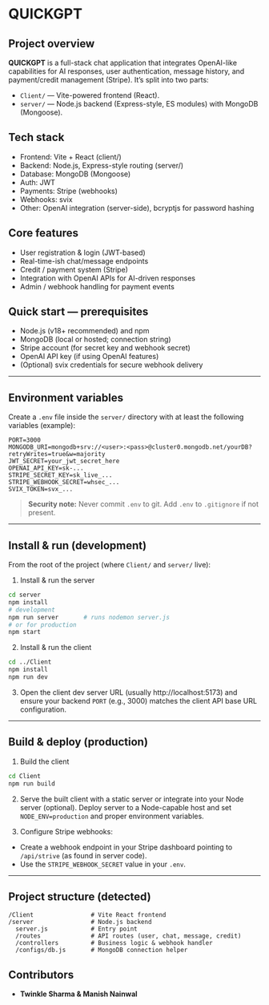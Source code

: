 
# QUICKGPT

## Project overview

**QUICKGPT** is a full-stack chat application that integrates OpenAI-like capabilities for AI responses, user authentication, message history, and payment/credit management (Stripe). It’s split into two parts:

- `Client/` — Vite-powered frontend (React).
- `server/` — Node.js backend (Express-style, ES modules) with MongoDB (Mongoose).

## Tech stack

- Frontend: Vite + React (client/)
- Backend: Node.js, Express-style routing (server/)
- Database: MongoDB (Mongoose)
- Auth: JWT
- Payments: Stripe (webhooks)
- Webhooks: svix 
- Other: OpenAI integration (server-side), bcryptjs for password hashing

## Core features

- User registration & login (JWT-based)
- Real-time-ish chat/message endpoints
- Credit / payment system (Stripe)
- Integration with OpenAI APIs for AI-driven responses
- Admin / webhook handling for payment events

## Quick start — prerequisites

- Node.js (v18+ recommended) and npm
- MongoDB (local or hosted; connection string)
- Stripe account (for secret key and webhook secret)
- OpenAI API key (if using OpenAI features)
- (Optional) svix credentials for secure webhook delivery

---

## Environment variables

Create a `.env` file inside the `server/` directory with at least the following variables (example):

```
PORT=3000
MONGODB_URI=mongodb+srv://<user>:<pass>@cluster0.mongodb.net/yourDB?retryWrites=true&w=majority
JWT_SECRET=your_jwt_secret_here
OPENAI_API_KEY=sk-...
STRIPE_SECRET_KEY=sk_live_...
STRIPE_WEBHOOK_SECRET=whsec_...
SVIX_TOKEN=svx_...
```

> **Security note:** Never commit `.env` to git. Add `.env` to `.gitignore` if not present.

---

## Install & run (development)

From the root of the project (where `Client/` and `server/` live):

1. Install & run the server
```bash
cd server
npm install
# development
npm run server       # runs nodemon server.js
# or for production
npm start
```

2. Install & run the client
```bash
cd ../Client
npm install
npm run dev
```

3. Open the client dev server URL (usually http://localhost:5173) and ensure your backend `PORT` (e.g., 3000) matches the client API base URL configuration.

---

## Build & deploy (production)

1. Build the client
```bash
cd Client
npm run build
```

2. Serve the built client with a static server or integrate into your Node server (optional). Deploy server to a Node-capable host and set `NODE_ENV=production` and proper environment variables.

3. Configure Stripe webhooks:
- Create a webhook endpoint in your Stripe dashboard pointing to `/api/strive` (as found in server code).
- Use the `STRIPE_WEBHOOK_SECRET` value in your `.env`.

---

## Project structure (detected)

```
/Client                # Vite React frontend
/server                # Node.js backend
  server.js            # Entry point
  /routes              # API routes (user, chat, message, credit)
  /controllers         # Business logic & webhook handler
  /configs/db.js       # MongoDB connection helper
```




## Contributors

- **Twinkle Sharma & Manish Nainwal**


